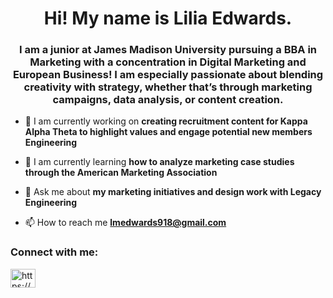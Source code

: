 <h1 align="center">Hi! My name is Lilia Edwards.</h1>
<h3 align="center">I am a junior at James Madison University pursuing a BBA in Marketing with a concentration in Digital Marketing and European Business! I am especially passionate about blending creativity with strategy, whether that’s through marketing campaigns, data analysis, or content creation.</h3>

- 🔭 I am currently working on **creating recruitment content for Kappa Alpha Theta to highlight values and engage potential new members Engineering**

- 🌱 I am currently learning **how to analyze marketing case studies through the American Marketing Association**

- 💬 Ask me about **my marketing initiatives and design work with Legacy Engineering**

- 📫 How to reach me **lmedwards918@gmail.com**

<h3 align="left">Connect with me:</h3>
<p align="left">
<a href="https://linkedin.com/in/https://www.linkedin.com/in/liliamedwards/" target="blank"><img align="center" src="https://raw.githubusercontent.com/rahuldkjain/github-profile-readme-generator/master/src/images/icons/Social/linked-in-alt.svg" alt="https://www.linkedin.com/in/liliamedwards/" height="30" width="40" /></a>
</p>

